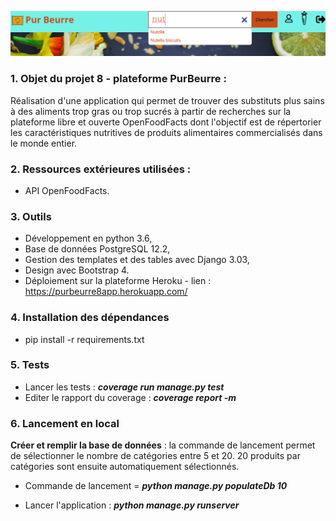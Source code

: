 ![navbar_purbeurre](products/static/products/img/HomePurBeurreReadme.png)

### 1. Objet du projet 8 - plateforme PurBeurre :

Réalisation d'une application qui permet de trouver des substituts plus sains à des aliments trop gras ou trop sucrés à partir de recherches sur la plateforme libre et ouverte OpenFoodFacts dont l'objectif est de répertorier les caractéristiques nutritives de produits alimentaires commercialisés dans le monde entier.

### 2. Ressources extérieures utilisées :
- API OpenFoodFacts.

### 3. Outils
- Développement en python 3.6,
- Base de données PostgreSQL 12.2,
- Gestion des templates et des tables avec Django 3.03,
- Design avec Bootstrap 4.
- Déploiement sur la plateforme Heroku - lien : https://purbeurre8app.herokuapp.com/

### 4. Installation des dépendances
- pip install -r requirements.txt

### 5. Tests
- Lancer les tests : **_coverage run manage.py test_**
- Editer le rapport du coverage : **_coverage report -m_**

### 6. Lancement en local
**Créer et remplir la base de données** : la commande de lancement permet de sélectionner le nombre de catégories entre 5 et 20. 
20 produits par catégories sont ensuite automatiquement sélectionnés.

- Commande de lancement = **_python manage.py populateDb 10_**

- Lancer l'application : **_python manage.py runserver_**

